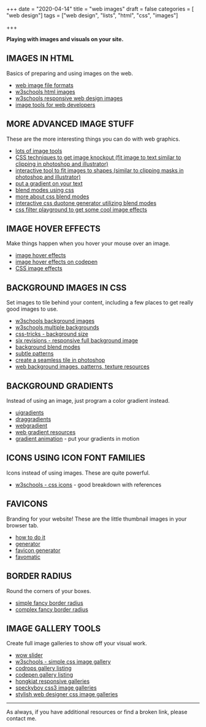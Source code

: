 +++
date = "2020-04-14"
title = "web images"
draft = false
categories = [ "web design"]
tags = ["web design", "lists", "html", "css", "images"]

+++

**Playing with images and visuals on your site.**

<!--more-->

## IMAGES IN HTML

Basics of preparing and using images on the web. 

  *   [web image file formats](https://www.lifewire.com/when-to-use-certain-image-formats-3467831 "opens in new tab")
  *   [w3schools html images](https://www.w3schools.com/html/html_images.asp "opens in new tab")
  *   [w3schools responsive web design images](https://www.w3schools.com/css/css_rwd_images.asp "opens in new tab")
  *   [image tools for web developers](https://www.shopify.com/partners/blog/image-tools-for-web-developers-2017 "opens in new tab")

## MORE ADVANCED IMAGE STUFF

These are the more interesting things you can do with web graphics. 

  *   [lots of image tools](https://www.shopify.com/partners/blog/image-tools-for-web-developers-2017 "opens in new tab")
  *   [CSS techniques to get image knockout (fit image to text similar to clipping in photoshop and illustrator)](https://css-tricks.com/css-techniques-and-effects-for-knockout-text/ "opens in new tab")
  *   [interactive tool to fit images to shapes (similar to clipping masks in photoshop and illustrator)](https://bennettfeely.com/clippy/ "opens in new tab")
  *   [put a gradient on your text](http://textgradient.com/ "opens in new tab")
  *   [blend modes using css](https://www.w3schools.com/cssref/pr_background-blend-mode.asp "opens in new tab")
  *   [more about css blend modes](https://getflywheel.com/layout/css-blend-modes/ "opens in new tab")
  *   [interactive css duotone generator utilizing blend modes](https://cssduotone.com/ "opens in new tab")
  *   [css filter playground to get some cool image effects](https://css-playground.com/view/39/css_filter_playground "opens in new tab")

## IMAGE HOVER EFFECTS

Make things happen when you hover your mouse over an image. 

  *   [image hover effects](https://www.hongkiat.com/blog/css-libraries-image-hover-effect/ "opens in new tab")
  *   [image hover effects on codepen](https://codepen.io/search/pens?q=image%20hover&page=1&order=popularity&depth=everything&show_forks=false "opens in new tab")
  *   [CSS image effects](https://freefrontend.com/css-image-effects/ "opens in new tab")

## BACKGROUND IMAGES IN CSS

Set images to tile behind your content, including a few places to get really good images to use. 

  *   [w3schools background images](https://www.w3schools.com/css/css_background.asp "opens in new tab")
  *   [w3schools multiple backgrounds](https://www.w3schools.com/css/css3_backgrounds.asp "opens in new tab")
  *   [css-tricks - background size](https://css-tricks.com/almanac/properties/b/background-size/ "opens in new tab")
  *   [six revisions - responsive full background image](http://sixrevisions.com/css/responsive-background-image/ "opens in new tab")
  *   [background blend modes](https://css-tricks.com/almanac/properties/b/background-blend-mode/ "opens in new tab")
  *   [subtle patterns](https://www.toptal.com/designers/subtlepatterns/ "opens in new tab")
  *   [create a seamless tile in photoshop](https://blogs.adobe.com/jkost/2015/01/how-to-create-a-seamless-pattern-tile-in-photoshop.html "opens in new tab")
  *   [web background images, patterns, texture resources](https://chad-bennett.github.io/home/post/backgrounds/ "opens in new tab")

## BACKGROUND GRADIENTS

Instead of using an image, just program a color gradient instead. 

  *   [uigradients](https://uigradients.com/#SunnyDays "opens in new tab")
  *   [draggradients](http://elrumordelaluz.github.io/draGGradients/ "opens in new tab")
  *   [webgradient](https://webgradients.com "opens in new tab")
  *   [web gradient resources](https://chad-bennett.github.io/home/post/gradients/ "opens in new tab")
  *   [gradient animation](https://www.gradient-animator.com/ "opens in new tab") - put your gradients in motion

## ICONS USING ICON FONT FAMILIES

Icons instead of using images. These are quite powerful. 

  *   [w3schools - css icons](https://www.w3schools.com/icons/default.asp "opens in new tab") - good breakdown with references

## FAVICONS

Branding for your website! These are the little thumbnail images in your browser tab. 

  *   [how to do it](http://www.html.am/html-codes/image-codes/html-favicon-code.cfm "opens in new tab")
  *   [generator](https://www.favicon-generator.org/ "opens in new tab")
  *   [favicon generator](https://www.favicon.cc/ "opens in new tab")
  *   [favomatic](http://www.favicomatic.com/ "opens in new tab")

## BORDER RADIUS

Round the corners of your boxes. 

  *   [simple fancy border radius](https://9elements.github.io/fancy-border-radius/ "opens in new tab")
  *   [complex fancy border radius](https://9elements.github.io/fancy-border-radius/full-control.html#64.54.55.42-58.46.35.29-. "opens in new tab")

## IMAGE GALLERY TOOLS

Create full image galleries to show off your visual work.

  *   [wow slider](http://wowslider.com/ "opens in new tab")
  *   [w3schools - simple css image gallery](https://www.w3schools.com/Css/css_image_gallery.asp "opens in new tab")
  *   [codrops gallery listing](https://tympanus.net/codrops/search/gallery/ "opens in new tab")
  *   [codepen gallery listing](https://codepen.io/search/pens?q=gallery&limit=all&type=type-pens "opens in new tab")
  *   [hongkiat responsive galleries](http://www.hongkiat.com/blog/free-responsive-image-gallery/ "opens in new tab")
  *   [speckyboy css3 image galleries](https://speckyboy.com/10-pure-css3-image-galleries-and-sliders/ "opens in new tab")
  *   [stylish web designer css image galleries](http://stylishwebdesigner.com/22-best-css-image-galleries/ "opens in new tab")

---

As always, if you have additional resources or find a broken link, please contact me.